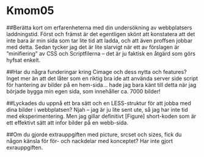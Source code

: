 Kmom05
===============================

##Berätta kort om erfarenheterna med din undersökning av webbplatsers laddningstid.
Först och främst är det egentligen skönt att konstatera att det inte bara är min sida som tar lite tid att ladda, och att även proffsen jobbar med detta. Sedan tycker jag det är lite slarvigt när ett av förslagen är ”minifiering” av CSS och Scriptfilerna – det är ju faktisk en åtgärd som görs hyfsat enkelt.

##Har du några funderingar kring Cimage och dess nytta och features?
Inget mer än att det låter som en riktig bra ide att använda server side script för hantering av bilder på en hem-sida… hade jag bara känt till detta när jag började bygga min egen sida, som innehåller ca. 7000 bilder!

##Lyckades du uppnå ett bra sätt och en LESS-struktur för att jobba med dina bilder i webbplatsen?
Njah – jag är ju lite sent ute, så jag har inte tid med eksperimentering. Men jag gillar definitivt [Figure] short-koden som är ett effektivt sätt att infor bilder på en webb-sida.

##Om du gjorde extrauppgiften med picture, srcset och sizes, fick du någon känsla för för- och nackdelar med konceptet?
Har inte gjort exrauppgiften.

